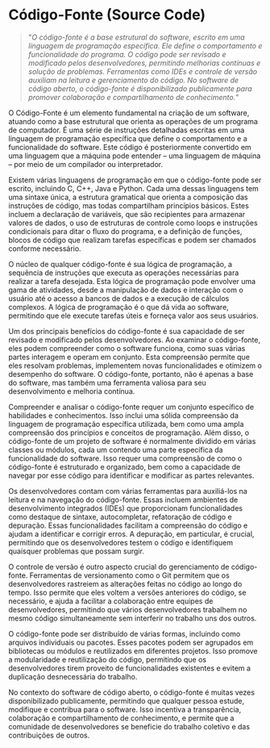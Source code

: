 # Código-Fonte (Source Code)

>"*O código-fonte é a base estrutural do software, escrito em uma linguagem de programação específica. Ele define o comportamento e funcionalidade do programa. O código pode ser revisado e modificado pelos desenvolvedores, permitindo melhorias contínuas e solução de problemas. Ferramentas como IDEs e controle de versão auxiliam na leitura e gerenciamento do código. No software de código aberto, o código-fonte é disponibilizado publicamente para promover colaboração e compartilhamento de conhecimento.*"

O Código-Fonte é um elemento fundamental na criação de um software, atuando como a base estrutural que orienta as operações de um programa de computador. É uma série de instruções detalhadas escritas em uma linguagem de programação específica que define o comportamento e a funcionalidade do software. Este código é posteriormente convertido em uma linguagem que a máquina pode entender – uma linguagem de máquina – por meio de um compilador ou interpretador.

Existem várias linguagens de programação em que o código-fonte pode ser escrito, incluindo C, C++, Java e Python. Cada uma dessas linguagens tem uma sintaxe única, a estrutura gramatical que orienta a composição das instruções de código, mas todas compartilham princípios básicos. Estes incluem a declaração de variáveis, que são recipientes para armazenar valores de dados, o uso de estruturas de controle como loops e instruções condicionais para ditar o fluxo do programa, e a definição de funções, blocos de código que realizam tarefas específicas e podem ser chamados conforme necessário.

O núcleo de qualquer código-fonte é sua lógica de programação, a sequência de instruções que executa as operações necessárias para realizar a tarefa desejada. Esta lógica de programação pode envolver uma gama de atividades, desde a manipulação de dados e interação com o usuário até o acesso a bancos de dados e a execução de cálculos complexos. A lógica de programação é o que dá vida ao software, permitindo que ele execute tarefas úteis e forneça valor aos seus usuários.

Um dos principais benefícios do código-fonte é sua capacidade de ser revisado e modificado pelos desenvolvedores. Ao examinar o código-fonte, eles podem compreender como o software funciona, como suas várias partes interagem e operam em conjunto. Esta compreensão permite que eles resolvam problemas, implementem novas funcionalidades e otimizem o desempenho do software. O código-fonte, portanto, não é apenas a base do software, mas também uma ferramenta valiosa para seu desenvolvimento e melhoria contínua.

Compreender e analisar o código-fonte requer um conjunto específico de habilidades e conhecimentos. Isso inclui uma sólida compreensão da linguagem de programação específica utilizada, bem como uma ampla compreensão dos princípios e conceitos de programação. Além disso, o código-fonte de um projeto de software é normalmente dividido em várias classes ou módulos, cada um contendo uma parte específica da funcionalidade do software. Isso requer uma compreensão de como o código-fonte é estruturado e organizado, bem como a capacidade de navegar por esse código para identificar e modificar as partes relevantes.

Os desenvolvedores contam com várias ferramentas para auxiliá-los na leitura e na navegação do código-fonte. Essas incluem ambientes de desenvolvimento integrados (IDEs) que proporcionam funcionalidades como destaque de sintaxe, autocompletar, refatoração de código e depuração. Essas funcionalidades facilitam a compreensão do código e ajudam a identificar e corrigir erros. A depuração, em particular, é crucial, permitindo que os desenvolvedores testem o código e identifiquem quaisquer problemas que possam surgir.

O controle de versão é outro aspecto crucial do gerenciamento de código-fonte. Ferramentas de versionamento como o Git permitem que os desenvolvedores rastreiem as alterações feitas no código ao longo do tempo. Isso permite que eles voltem a versões anteriores do código, se necessário, e ajuda a facilitar a colaboração entre equipes de desenvolvedores, permitindo que vários desenvolvedores trabalhem no mesmo código simultaneamente sem interferir no trabalho uns dos outros.

O código-fonte pode ser distribuído de várias formas, incluindo como arquivos individuais ou pacotes. Esses pacotes podem ser agrupados em bibliotecas ou módulos e reutilizados em diferentes projetos. Isso promove a modularidade e reutilização do código, permitindo que os desenvolvedores tirem proveito de funcionalidades existentes e evitem a duplicação desnecessária do trabalho.

No contexto do software de código aberto, o código-fonte é muitas vezes disponibilizado publicamente, permitindo que qualquer pessoa estude, modifique e contribua para o software. Isso incentiva a transparência, colaboração e compartilhamento de conhecimento, e permite que a comunidade de desenvolvedores se beneficie do trabalho coletivo e das contribuições de outros.